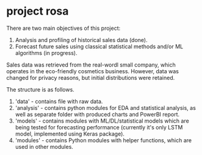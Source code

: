 # project rosa

There are two main objectives of this project:
1. Analysis and profiling of historical sales data (done).
2. Forecast future sales using classical statistical methods and/or ML algorithms (in progress).

Sales data was retrieved from the real-wordl small company, which operates in the eco-friendly cosmetics business.
However, data was changed for privacy reasons, but initial distributions were retained.

The structure is as follows.
1. 'data' - contains file with raw data.
2. 'analysis' - contains python modules for EDA and statistical analysis, as well as separate folder with produced charts and PowerBI report.
3. 'models' - contains modules with ML/DL/statistical models which are being tested for forecasting performance (currently it's only LSTM model, implemented using Keras package).
4. 'modules' - contains Python modules with helper functions, which are used in other modules.